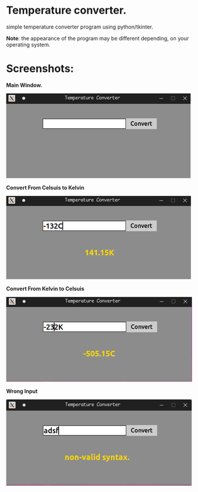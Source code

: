 # Temperature converter.
simple temperature converter program using python/tkinter.

**Note**: the appearance of the program may be different depending,
on your operating system. 

# Screenshots:
**Main Window.**



![screenshot_01](/pictures/screenshot_01.png)


**Convert From Celsuis to Kelvin**



![screenshot_02](/pictures/screenshot_02.png)


**Convert From Kelvin to Celsuis**



![screenshot_03](/pictures/screenshot_03.png)


**Wrong Input**



![screenshot_04](/pictures/screenshot_04.png)
